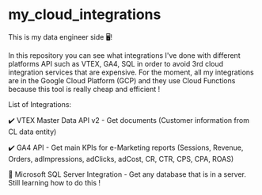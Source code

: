 # my_cloud_integrations
This is my data engineer side 🖥️! 

In this repository you can see what integrations I've done with different platforms API such as VTEX, GA4, SQL in order to avoid 3rd cloud integration services that are expensive. 
For the moment, all my integrations are in the Google Cloud Platform (GCP) and they use Cloud Functions because this tool is really cheap and efficient !

List of Integrations: 

✔️ VTEX Master Data API v2 - Get documents (Customer information from CL data entity) 

✔️ GA4 API - Get main KPIs for e-Marketing reports (Sessions, Revenue, Orders, adImpressions, adClicks, adCost, CR, CTR, CPS, CPA, ROAS)

🏁 Microsoft SQL Server Integration - Get any database that is in a server. Still learning how to do this ! 
